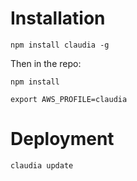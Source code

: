 # Installation

`npm install claudia -g`

Then in the repo:

`npm install`

`export AWS_PROFILE=claudia`

# Deployment

`claudia update`